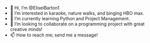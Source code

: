 - 👋 Hi, I’m @EliselBarton1
- 👀 I’m interested in karaoke, nature walks, and binging HBO max. 
- 🌱 I’m currently learning Python and Project Management.
- 💞️ I’m looking to collaborate on a programming project with great creative minds!
- 📫 How to reach me; send me a message! 

<!---
EliselBarton1/EliselBarton1 is a ✨ special ✨ repository because its `README.md` (this file) appears on your GitHub profile.
You can click the Preview link to take a look at your changes.
--->
